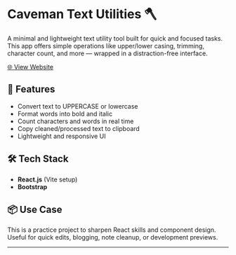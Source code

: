 # Caveman Text Utilities 🪓

A minimal and lightweight text utility tool built for quick and focused tasks.  
This app offers simple operations like upper/lower casing, trimming, character count, and more — wrapped in a distraction-free interface.

[🌐 View Website]([https://caveman-textutils.pages.dev/])

## 🚀 Features

- Convert text to UPPERCASE or lowercase
- Format words into bold and italic
- Count characters and words in real time
- Copy cleaned/processed text to clipboard
- Lightweight and responsive UI

## 🛠️ Tech Stack

- **React.js** (Vite setup)
- **Bootstrap**

## 📦 Use Case

This is a practice project to sharpen React skills and component design.  
Useful for quick edits, blogging, note cleanup, or development previews.

---
